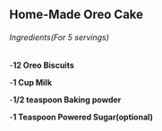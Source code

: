 ## Home-Made Oreo Cake

###### *Ingredients(For 5 servings)*

-**12 Oreo Biscuits**

-**1 Cup Milk**

-**1/2 teaspoon Baking powder**

-**1 Teaspoon Powered Sugar(optional)**
